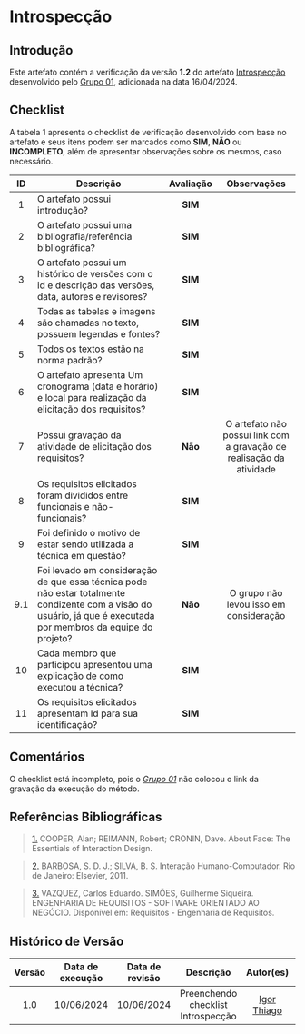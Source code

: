 # Introspecção

## Introdução

Este artefato contém a verificação da versão **1.2** do artefato [Introspecção](https://requisitos-de-software.github.io/2024.1-DiarioOficialdaUniao/elicitacao/tecnicas/introspeccao/) desenvolvido pelo [Grupo 01](https://requisitos-de-software.github.io/2024.1-DiarioOficialdaUniao/), adicionada na data 16/04/2024.

## Checklist

A tabela 1 apresenta o checklist de verificação desenvolvido com base no artefato e seus itens podem ser marcados como **SIM**, **NÃO** ou **INCOMPLETO**, além de apresentar observações sobre os mesmos, caso necessário.

| ID | Descrição | Avaliação | Observações |
|:---:|------------------------------------------------------------------------------------------------------|:--------:|:-------------------------:|
| 1 | O artefato possui introdução? | **SIM** | |
| 2 | O artefato possui uma bibliografia/referência bibliográfica? | **SIM**| |
| 3 | O artefato possui um histórico de versões com o id e descrição das versões, data, autores e revisores? |**SIM** | |
| 4 | Todas as tabelas e imagens são chamadas no texto, possuem legendas e fontes? |**SIM** | |
| 5 | Todos os textos estão na norma padrão? | **SIM**| |
| 6 | O artefato apresenta Um cronograma (data e horário) e local para realização da elicitação dos requisitos? |**SIM** | |
| 7 | Possui gravação da atividade de elicitação dos requisitos? |**Não** | O artefato não possui link com a gravação de realisação da atividade|
| 8 | Os requisitos elicitados foram divididos entre funcionais e não-funcionais? |**SIM** | |
| 9 | Foi definido o motivo de estar sendo utilizada a técnica em questão? |**SIM** | |
| 9.1 | Foi levado em consideração de que essa técnica pode não estar totalmente condizente com a visão do usuário, já que é executada por membros da equipe do projeto? |**Não** | O grupo não levou isso em consideração |
| 10 | Cada membro que participou apresentou uma explicação de como executou a técnica? | **SIM**   | |
| 11 | Os requisitos elicitados apresentam Id para sua identificação? |**SIM** | |


## Comentários

O checklist está incompleto, pois o [*Grupo 01*](https://requisitos-de-software.github.io/2024.1-DiarioOficialdaUniao/) não colocou o link da gravação da execução do método.

## Referências Bibliográficas

> <a id="FTF1Ref" href="#FTF1">1.</a> COOPER, Alan; REIMANN, Robert; CRONIN, Dave. About Face: The Essentials of Interaction Design.

> <a id="FTF2Ref" href="#FTF2">2.</a> BARBOSA, S. D. J.; SILVA, B. S. Interação Humano-Computador. Rio de Janeiro: Elsevier, 2011.

> <a id="FTF2Ref" href="#FTF3">3.</a> VAZQUEZ, Carlos Eduardo. SIMÕES, Guilherme Siqueira. ENGENHARIA DE REQUISITOS - SOFTWARE ORIENTADO AO NEGÓCIO. Disponível em: Requisitos - Engenharia de Requisitos.


## Histórico de Versão

| Versão | Data de execução | Data de revisão |  Descrição                          | Autor(es)                                           | Revisor(es)                                           |
| :----: | :--------------: | :-------------: | :---------------------------------: | :-------------------------------------------------: | :---------------------------------------------------: |
| 1.0    | 10/06/2024       | 10/06/2024      | Preenchendo checklist Introspecção  |  [Igor Thiago](https://github.com/alladin51) | [Rodrigo Gontijo](https://github.com/rodrigogontijoo) |
